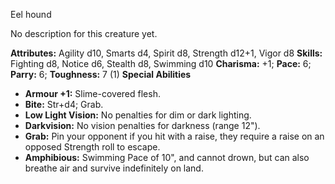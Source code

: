 Eel hound

No description for this creature yet.

**Attributes:** Agility d10, Smarts d4, Spirit d8, Strength d12+1, Vigor
d8
**Skills:** Fighting d8, Notice d6, Stealth d8, Swimming d10
**Charisma:** +1; **Pace:** 6; **Parry:** 6; **Toughness:** 7 (1)
**Special Abilities**
- **Armour +1:** Slime-covered flesh.
- **Bite:** Str+d4; Grab.
- **Low Light Vision:** No penalties for dim or dark lighting.
- **Darkvision:** No vision penalties for darkness (range 12").
- **Grab:** Pin your opponent if you hit with a raise, they require a
raise on an opposed Strength roll to escape.
- **Amphibious:** Swimming Pace of 10", and cannot drown, but can also
breathe air and survive indefinitely on land.

